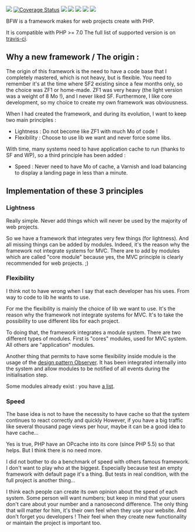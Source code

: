 [![](https://travis-ci.org/bulton-fr/bfw.svg?branch=3.0)](https://travis-ci.org/bulton-fr/bfw "Build Status")
[![Coverage Status](https://coveralls.io/repos/github/bulton-fr/bfw/badge.svg?branch=3.0)](https://coveralls.io/github/bulton-fr/bfw?branch=3.0)
[![](https://scrutinizer-ci.com/g/bulton-fr/bfw/badges/quality-score.png?b=3.0)](https://scrutinizer-ci.com/g/bulton-fr/bfw/?branch=3.0 "Scrutinizer Code Quality")
[![](https://poser.pugx.org/bulton-fr/bfw/v/stable)](https://packagist.org/packages/bulton-fr/bfw "Latest Stable Version")
[![](https://poser.pugx.org/bulton-fr/bfw/v/unstable)](https://packagist.org/packages/bulton-fr/bfw "Latest Unstable Version")
[![](https://poser.pugx.org/bulton-fr/bfw/license)](https://packagist.org/packages/bulton-fr/bfw "License")
[![](https://poser.pugx.org/bulton-fr/bfw/downloads)](https://packagist.org/packages/bulton-fr/bfw "Total Downloads")

BFW is a framework makes for web projects create with PHP.

It is compatible with PHP >= 7.0
The full list of supported version is on [travis-ci](https://travis-ci.org/bulton-fr/bfw "bfw builds on travis-ci").

## Why a new framework / The origin :

The origin of this framework is the need to have a code base that I completely mastered, which is not heavy, but is flexible.
You need to remember it's at the time where SF2 existing since a few months only, so the choice was ZF1 or home-made.
ZF1 was very heavy (the light version was a weight of 8 Mo !), and I never liked SF.
Furthermore, I like core development, so my choice to create my own framework was obviousness.

When I had created the framework, and during its evolution, I want to keep two main principles :
* Lightness : Do not become like ZF1 with much Mo of code !
* Flexibility : Choose to use lib we want and never force some libs.

With time, many systems need to have application cache to run (thanks to SF and WP), so a third principle has been added :
* Speed : Never need to have Mo of cache, a Varnish and load balancing to display a landing page in less than a minute.

## Implementation of these 3 principles

### Lightness

Really simple. Never add things which will never be used by the majority of web projects.

So we have a framework that integrates very few things (for lightness).
And all missing things can be added by modules.
Indeed, it's the reason why the framework not integrate systems for MVC.
There are to add by modules which are called "core module" because yes, the MVC principle is clearly recommended for web projects. ;)

### Flexibility

I think not to have wrong when I say that each developer has his uses.
From way to code to lib he wants to use.

For me the flexibility is mainly the choice of lib we want to use.
It's the reason why the framework not integrate systems for MVC.
It's to take the possibility to use different libs for each project.

To doing that, the framework integrates a module system.
There are two different types of modules.
First is "cores" modules, used for MVC system.
All others are "application" modules.

Another thing that permits to have some flexibility inside module is the usage of
the [design pattern Observer](https://en.wikipedia.org/wiki/Observer_pattern).
It has been integrated internally into the system and allow modules to be notified of all events during the initialisation step.

Some modules already exist : you have [a list](./how-it-works/existing-modules.md).

### Speed

The base idea is not to have the necessity to have cache so that the system continues to react correctly and quickly
However, if you have a big traffic like several thousand page views per hour, maybe it can be a good idea to have cache...

Yes is true, PHP have an OPcache into its core (since PHP 5.5) so that helps.
But I think there is no need more.

I did not bother to do a benchmark of speed with others famous framework.
I don't want to play who at the biggest.
Especially because test an empty framework with default page it's a thing. But tests in real condition, with the full project is another thing...

I think each people can create its own opinion about the speed of each system.
Some person will want numbers; but keep in mind that your users don't care about your number and a nanosecond difference.
The only thing that will matter for him, it's their own feel when they use your website.
And don't forget you developers ! Their feel when they create new functionality or maintain the project is important too.
